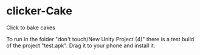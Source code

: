 # clicker-Cake
Click to bake cakes


To run in the folder "don't touch/New Unity Project (4)" there is a test build of the project "test.apk". 
Drag it to your phone and install it.
